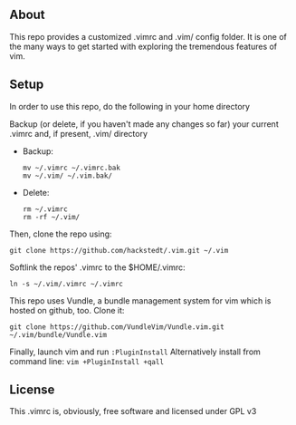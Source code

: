 ## About

This repo provides a customized .vimrc and .vim/ config folder. It is one of the many ways to get started with exploring the tremendous features of vim.

## Setup

In order to use this repo, do the following in your home directory

Backup (or delete, if you haven't made any changes so far) your current .vimrc and, if present, .vim/ directory

* Backup:
  ```
  mv ~/.vimrc ~/.vimrc.bak
  mv ~/.vim/ ~/.vim.bak/
  ```
* Delete:
  ```
  rm ~/.vimrc
  rm -rf ~/.vim/
  ```

Then, clone the repo using:

`git clone https://github.com/hackstedt/.vim.git ~/.vim`

Softlink the repos' .vimrc to the $HOME/.vimrc:

`ln -s ~/.vim/.vimrc ~/.vimrc`

This repo uses Vundle, a bundle management system for vim which is hosted on github, too. Clone it:

`git clone https://github.com/VundleVim/Vundle.vim.git ~/.vim/bundle/Vundle.vim`

Finally, launch vim and run `:PluginInstall`
Alternatively install from command line: `vim +PluginInstall +qall`


## License

This .vimrc is, obviously, free software and licensed under GPL v3
